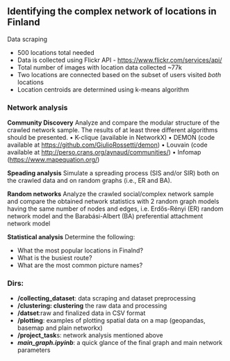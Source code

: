 ## Identifying the complex network of locations in Finland
Data scraping
- 500 locations total needed
- Data is collected using Flickr API - https://www.flickr.com/services/api/
- Total number of images with location data collected ~77k
- Two locations are connected based on the subset of users visited _both_ locations
- Location centroids are determined using k-means algorithm

### Network analysis
**Community Discovery**
Analyze and compare the modular structure of the crawled network sample. The results
of at least three different algorithms should be presented.
• K-clique (available in NetworkX)
• DEMON (code available at https://github.com/GiulioRossetti/demon)
• Louvain (code available at http://perso.crans.org/aynaud/communities/)
• Infomap (https://www.mapequation.org/)

**Speading analysis**
Simulate a spreading process (SIS and/or SIR) both on the crawled data and on random
graphs (i.e., ER and BA).

**Random networks**
Analyze the crawled social/complex network sample and compare the obtained network statistics
with 2 random graph models having the same number of nodes and edges, i.e. Erdős-Rényi (ER)
random network model and the Barabási-Albert (BA) preferential attachment network model

**Statistical analysis**
Determine the following:
- What the most popular locations in Finalnd?
- What is the busiest route?
- What are the most common picture names?

### Dirs:
- **/collecting_dataset**: data scraping and dataset preprocessing
- **/clustering: clustering** the raw data and processing
- **/datset**:raw and finalized data in CSV format
- **/plotting**: examples of plotting spatial data on a map (geopandas, basemap and plain networkx)
- **/project_task**s: network analysis mentioned above
- **_main_graph.ipyinb_**: a quick glance of the final graph and main network parameters
